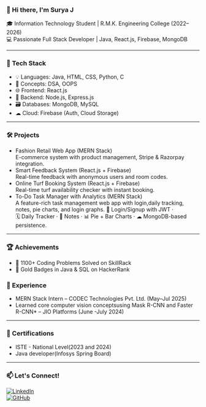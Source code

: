 ### 👋 Hi there, I'm Surya J

🎓 Information Technology Student | R.M.K. Engineering College (2022–2026)  
💻 Passionate Full Stack Developer | Java, React.js, Firebase, MongoDB  

---

### 🚀 Tech Stack
- 💡 Languages: Java, HTML, CSS, Python, C
- 🧩 Concepts: DSA, OOPS
- 🌐 Frontend: React.js
- 🔧 Backend: Node.js, Express.js
- 🗃 Databases: MongoDB, MySQL
- ☁ Cloud: Firebase (Auth, Cloud Storage)

---

### 🛠 Projects
- Fashion Retail Web App (MERN Stack)  
  E-commerce system with product management, Stripe & Razorpay integration.  
- Smart Feedback System (React.js + Firebase)  
  Real-time feedback with anonymous users and room codes.  
- Online Turf Booking System (React.js + Firebase)  
  Real-time turf availability checker with instant booking.
- To-Do Task Manager with Analytics (MERN Stack)                                                                                                                                                 
 A feature-rich task management web app with login,daily tracking, notes, pie charts, and login graphs. 🔐 Login/Signup with JWT ·  
 🗓 Daily Tracker · 📝 Notes · 📊 Pie + Bar Charts · ☁ MongoDB-based persistence.
  

---

### 🏆 Achievements
- 🧠 1100+ Coding Problems Solved on SkillRack  
- 🏅 Gold Badges in Java & SQL on HackerRank  


### 💼 Experience
- MERN Stack Intern – CODEC Technologies Pvt. Ltd. (May–Jul 2025)  
- Learned core computer vision conceptsusing Mask R-CNN and Faster R-CNN* – JIO Platforms  (June -July 2024)

---

### 📜 Certifications
- ISTE - National Level(2023 and 2024)
- Java developer(Infosys Spring Board)

---

### 📫 Let's Connect!
[![LinkedIn](https://img.shields.io/badge/LinkedIn-blue?logo=linkedin&style=flat-square)](https://www.linkedin.com/in/govardhan45/)  
[![GitHub](https://img.shields.io/badge/GitHub-black?logo=github&style=flat-square)](https://github.com/govardhan6302310410)
